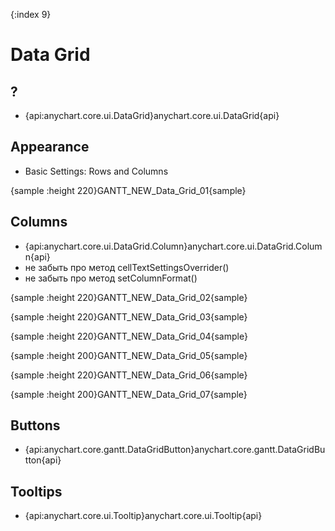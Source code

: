 {:index 9}
# Data Grid

## ?

* {api:anychart.core.ui.DataGrid}anychart.core.ui.DataGrid{api}

## Appearance

* Basic Settings: Rows and Columns

{sample :height 220}GANTT\_NEW\_Data\_Grid\_01{sample}

## Columns

* {api:anychart.core.ui.DataGrid.Column}anychart.core.ui.DataGrid.Column{api}
* не забыть про метод cellTextSettingsOverrider()
* не забыть про метод setColumnFormat()

{sample :height 220}GANTT\_NEW\_Data\_Grid\_02{sample}

{sample :height 220}GANTT\_NEW\_Data\_Grid\_03{sample}

{sample :height 220}GANTT\_NEW\_Data\_Grid\_04{sample}

{sample :height 200}GANTT\_NEW\_Data\_Grid\_05{sample}

{sample :height 220}GANTT\_NEW\_Data\_Grid\_06{sample}

{sample :height 200}GANTT\_NEW\_Data\_Grid\_07{sample}

## Buttons

* {api:anychart.core.gantt.DataGridButton}anychart.core.gantt.DataGridButton{api}

## Tooltips

* {api:anychart.core.ui.Tooltip}anychart.core.ui.Tooltip{api}